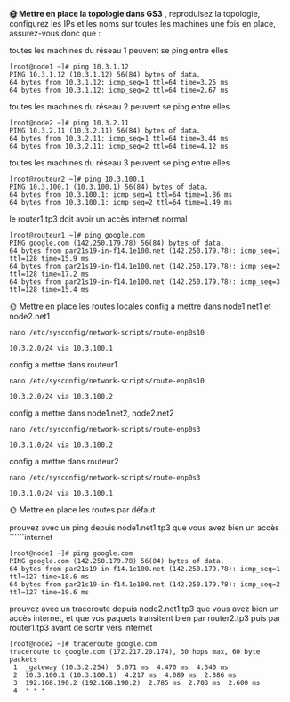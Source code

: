 
**🌞 Mettre en place la topologie dans GS3** ,
reproduisez la topologie, configurez les IPs 
et les noms sur toutes les machines
une fois en place, assurez-vous donc que :

toutes les machines du réseau 1 peuvent se ping entre elles

```
[root@node1 ~]# ping 10.3.1.12
PING 10.3.1.12 (10.3.1.12) 56(84) bytes of data.
64 bytes from 10.3.1.12: icmp_seq=1 ttl=64 time=3.25 ms
64 bytes from 10.3.1.12: icmp_seq=2 ttl=64 time=2.67 ms
```
toutes les machines du réseau 2 peuvent se ping entre elles

```
[root@node2 ~]# ping 10.3.2.11
PING 10.3.2.11 (10.3.2.11) 56(84) bytes of data.
64 bytes from 10.3.2.11: icmp_seq=1 ttl=64 time=3.44 ms
64 bytes from 10.3.2.11: icmp_seq=2 ttl=64 time=4.12 ms
```

toutes les machines du réseau 3 peuvent se ping entre elles

```
[root@routeur2 ~]# ping 10.3.100.1
PING 10.3.100.1 (10.3.100.1) 56(84) bytes of data.
64 bytes from 10.3.100.1: icmp_seq=1 ttl=64 time=1.86 ms
64 bytes from 10.3.100.1: icmp_seq=2 ttl=64 time=1.49 ms
```

le router1.tp3 doit avoir un accès internet normal
```
[root@routeur1 ~]# ping google.com
PING google.com (142.250.179.78) 56(84) bytes of data.
64 bytes from par21s19-in-f14.1e100.net (142.250.179.78): icmp_seq=1 ttl=128 time=15.9 ms
64 bytes from par21s19-in-f14.1e100.net (142.250.179.78): icmp_seq=2 ttl=128 time=17.2 ms
64 bytes from par21s19-in-f14.1e100.net (142.250.179.78): icmp_seq=3 ttl=128 time=15.4 ms
```

🌞 Mettre en place les routes locales
config a mettre dans node1.net1 et node2.net1
```
nano /etc/sysconfig/network-scripts/route-enp0s10

10.3.2.0/24 via 10.3.100.1
```

config a mettre dans routeur1
```
nano /etc/sysconfig/network-scripts/route-enp0s10

10.3.2.0/24 via 10.3.100.2
```

config a mettre dans node1.net2, node2.net2
```
nano /etc/sysconfig/network-scripts/route-enp0s3

10.3.1.0/24 via 10.3.100.2
```

config a mettre dans routeur2
```
nano /etc/sysconfig/network-scripts/route-enp0s3

10.3.1.0/24 via 10.3.100.1
```

🌞 Mettre en place les routes par défaut

prouvez avec un ping depuis node1.net1.tp3 que vous avez bien un accès ``````internet

```
[root@node1 ~]# ping google.com
PING google.com (142.250.179.78) 56(84) bytes of data.
64 bytes from par21s19-in-f14.1e100.net (142.250.179.78): icmp_seq=1 ttl=127 time=18.6 ms
64 bytes from par21s19-in-f14.1e100.net (142.250.179.78): icmp_seq=2 ttl=127 time=19.6 ms
```


prouvez avec un traceroute depuis node2.net1.tp3 que vous avez bien un accès internet, et que vos paquets transitent bien par router2.tp3 puis par router1.tp3 avant de sortir vers internet

```
[root@node2 ~]# traceroute google.com
traceroute to google.com (172.217.20.174), 30 hops max, 60 byte packets
 1  _gateway (10.3.2.254)  5.071 ms  4.470 ms  4.340 ms
 2  10.3.100.1 (10.3.100.1)  4.217 ms  4.089 ms  2.886 ms
 3  192.168.190.2 (192.168.190.2)  2.785 ms  2.703 ms  2.600 ms
 4  * * *
```





















